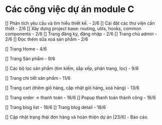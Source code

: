 # Các công việc dự án module C

[] Phân tích yêu cầu và tìm hiểu thiết kế. - 2/6
[] Cài đặt các thư viện cần thiết - 2/6
[] Xây dựng project base: routing, utils, hooks, common components - 2/6
[] Trang đăng ký, đăng nhập - 2/6
[] Trang chủ admin - 2/6
[] Đọc thêm sửa xoá sản phẩm - 2/6

[] Trang Home - 4/6

[] Trang Sản phẩm - 9/6

[] Các bộ lọc sản phẩm (tìm kiếm, sắp xếp, phân trang, lọc) - 9/6

[] Trang chi tiết sản phẩm - 11/6

[] Trang cart (thêm giỏ hàng, cập nhật giỏ hàng, xoá hàng) - 13/6

[] Trang order -> thanh toán - 16/6
[] Popup thanh toán thành công - 16/6

[] Trang blog list - 18/6
[] Trang blog detail - 18/6

[] Cập nhật trạng thái đơn hàng và hoàn thiện dự án [23/6] - Báo cáo.
